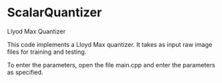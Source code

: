 ScalarQuantizer
===============

Llyod Max Quantizer

This code implements a Lloyd Max quantizer. 
It takes as input raw image files for training and testing.

To enter the parameters, open the file main.cpp and enter the parameters as specified.

